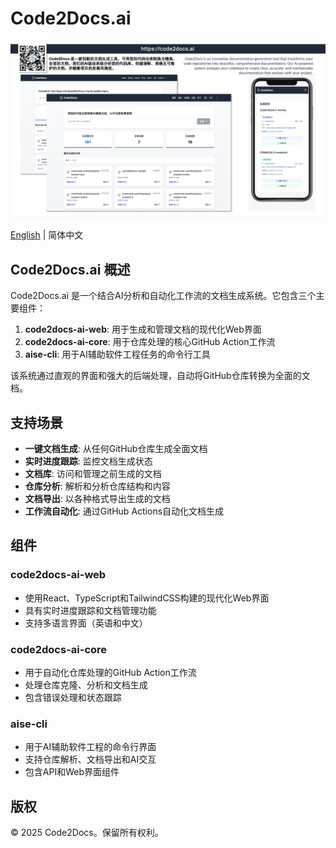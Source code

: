 # Code2Docs.ai

![](./code2docs_publish.png)

[English](README.md) | 简体中文

## Code2Docs.ai 概述
Code2Docs.ai 是一个结合AI分析和自动化工作流的文档生成系统。它包含三个主要组件：

1. **code2docs-ai-web**: 用于生成和管理文档的现代化Web界面
2. **code2docs-ai-core**: 用于仓库处理的核心GitHub Action工作流
3. **aise-cli**: 用于AI辅助软件工程任务的命令行工具

该系统通过直观的界面和强大的后端处理，自动将GitHub仓库转换为全面的文档。

## 支持场景
- **一键文档生成**: 从任何GitHub仓库生成全面文档
- **实时进度跟踪**: 监控文档生成状态
- **文档库**: 访问和管理之前生成的文档
- **仓库分析**: 解析和分析仓库结构和内容
- **文档导出**: 以各种格式导出生成的文档
- **工作流自动化**: 通过GitHub Actions自动化文档生成

## 组件
### code2docs-ai-web
- 使用React、TypeScript和TailwindCSS构建的现代化Web界面
- 具有实时进度跟踪和文档管理功能
- 支持多语言界面（英语和中文）

### code2docs-ai-core
- 用于自动化仓库处理的GitHub Action工作流
- 处理仓库克隆、分析和文档生成
- 包含错误处理和状态跟踪

### aise-cli
- 用于AI辅助软件工程的命令行界面
- 支持仓库解析、文档导出和AI交互
- 包含API和Web界面组件

## 版权
© 2025 Code2Docs。保留所有权利。

